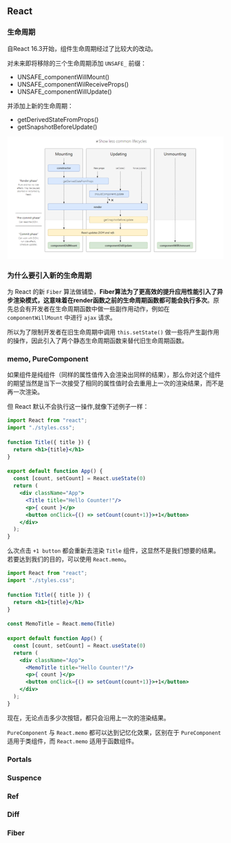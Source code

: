 ## React 

### 生命周期

自React 16.3开始，组件生命周期经过了比较大的改动。

对未来即将移除的三个生命周期添加 `UNSAFE_` 前缀：

- UNSAFE_componentWillMount()
- UNSAFE_componentWilReceiveProps()
- UNSAFE_componentWillUpdate()

并添加上新的生命周期：

- getDerivedStateFromProps()
- getSnapshotBeforeUpdate()

![React 生命周期](../images/4.jpg)


### 为什么要引入新的生命周期

为 React 的新 `Fiber` 算法做铺垫，**Fiber算法为了更高效的提升应用性能引入了异步渲染模式，这意味着在render函数之前的生命周期函数都可能会执行多次**。原先总会有开发者在生命周期函数中做一些副作用动作，例如在 `componentWillMount` 中进行 `ajax` 请求。

所以为了限制开发者在旧生命周期中调用 `this.setState()` 做一些将产生副作用的操作，因此引入了两个静态生命周期函数来替代旧生命周期函数。


### memo, PureComponent

如果组件是纯组件（同样的属性值传入会渲染出同样的结果），那么你对这个组件的期望当然是当下一次接受了相同的属性值时会去重用上一次的渲染结果，而不是再一次渲染。

但 React 默认不会执行这一操作,就像下述例子一样：

```jsx
import React from "react";
import "./styles.css";

function Title({ title }) {
  return <h1>{title}</h1>
}

export default function App() {
  const [count, setCount] = React.useState(0)
  return (
    <div className="App">
      <Title title="Hello Counter!"/>
      <p>{ count }</p>
      <button onClick={() => setCount(count+1)}>+1</button>
    </div>
  );
}
```

么次点击 `+1 button` 都会重新去渲染 `Title` 组件，这显然不是我们想要的结果。若要达到我们的目的，可以使用 `React.memo`。

```jsx
import React from "react";
import "./styles.css";

function Title({ title }) {
  return <h1>{title}</h1>
}

const MemoTitle = React.memo(Title)

export default function App() {
  const [count, setCount] = React.useState(0)
  return (
    <div className="App">
      <MemoTitle title="Hello Counter!"/>
      <p>{ count }</p>
      <button onClick={() => setCount(count+1)}>+1</button>
    </div>
  );
}
```

现在，无论点击多少次按钮，都只会沿用上一次的渲染结果。

`PureComponent` 与 `React.memo` 都可以达到记忆化效果，区别在于 `PureComponent` 适用于类组件，而 `React.memo` 适用于函数组件。

### Portals



### Suspence

### Ref

### Diff 

### Fiber


